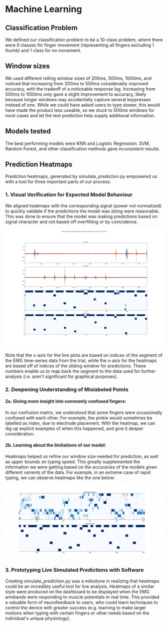 # Machine Learning

## Classification Problem
We defined our classification problem to be a 10-class problem, where there were 9 classes for finger movement (representing all fingers excluding 1 thumb) and 1 class for no movement.

## Window sizes
We used different rolling window sizes of 200ms, 500ms, 1000ms, and noticed that increasing from 200ms to 500ms considerably improved accuracy, with the tradeoff of a noticeable response lag. Increasing from 500ms to 1000ms only gave a slight improvement to accuracy, likely because longer windows may accidentally capture several keypresses instead of one. While we could have asked users to type slower, this would have made the product less useable, so we stuck to 500ms windows for most cases and let the text prediction help supply additional information.

## Models tested
The best performing models were KNN and Logistic Regression. SVM, Random Forest, and other classification methods gave inconsistent results.

## Prediction Heatmaps
Prediction heatmaps, generated by simulate_prediction.py empowered us with a tool for three important parts of our process:

### 1. Visual Verification for Expected Model Behaviour
We aligned heatmaps with the corresponding signal (power not normalized) to quickly validate if the predictions the model was doing were reasonable. This was done to ensure that the model was making predictions based on signal character and not based off overfitting or by coincidence.

![Sample output with 2 heatmaps and 2 line graphs for signals](https://github.com/NTX-McGill/NeuroTechX-McGill-2020/blob/main/offline/machine_learning/simulate_prediction_sample_output.jpg)

Note that the x-axis for the line plots are based on indices of the segment of the EMG time-series data from the trial, while the x-axis for the heatmaps are based off of indices of the sliding window for predictions. These numbers enable us to map back the segment to the data used for further analysis (i.e. aren't significant for graphical purposes).

### 2. Deepening Understanding of Mislabeled Points

#### 2a. Giving more insight into commonly confused fingers:
In our confusion matrix, we understood that some fingers were occasionally confused with each other. For example, the pinkie would sometimes be labelled as index, due to electrode placement. With the heatmap, we can dig up explicit examples of when this happened, and give it deeper consideration.

#### 2b. Learning about the limitations of our model:
Heatmaps helped us refine our window size needed for prediction, as well as upper bounds on typing speed. This greatly supplemented the information we were getting based on the accuracies of the models given different varients of the data.
For example, in an extreme case of rapid typing, we can observe heatmaps like the one below:

![Poor predictions observed with fast typing](https://github.com/NTX-McGill/NeuroTechX-McGill-2020/blob/main/offline/machine_learning/simulate_prediction_rapid.jpg)

### 3. Prototyping Live Simulated Predictions with Software
Creating simulate_prediction.py was a milestone in realizing that heatmaps could be an incredibly useful tool for live analysis. Heatmaps of a similar style were produced on the dashboard to be displayed when the EMG armbands were responding to muscle potentials in real time. This provided a valuable form of neurofeedback to users, who could learn techniques to control the device with greater success (e.g. learning to make larger motions when typing with certain fingers or other needs based on the individual's unique physiology).
